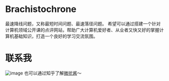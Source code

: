 # Brachistochrone
最速降线问题，又称最短时间问题、最速落径问题。 希望可以通过搭建一个针对计算机领域公开课的点评网站，帮助广大计算机爱好者、从业者又快又好的掌握计算机基础知识，打造一个良好的学习交流氛围。


# 联系我
![image](https://user-images.githubusercontent.com/8191686/197400025-40f509d6-ccef-4883-8466-5653163217dc.png)
也可以通过知乎了解[微扰酱](https://www.zhihu.com/people/qin-hao-37)～
